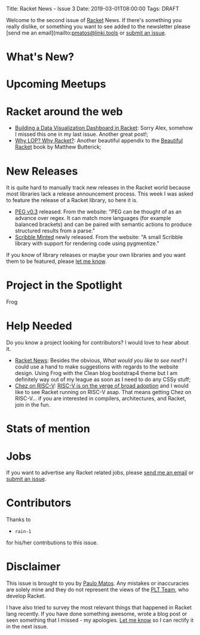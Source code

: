 Title: Racket News - Issue 3
Date: 2019-03-01T08:00:00
Tags: DRAFT

Welcome to the second issue of [Racket](https://www.racket-lang.org) News. If there's something you really dislike, or something you want to see added to the newsletter please [send me an email](mailto:pmatos@linki.tools or [submit an issue](https://github.com/racket-news/racket-news.github.io-src/issues).

# What's New?

# Upcoming Meetups

# Racket around the web

* [Building a Data Visualization Dashboard in Racket](https://alex-hhh.github.io/2019/02/data-visualization-dashboard.html): Sorry Alex, somehow I missed this one in my last issue. Another great post!;
* [Why LOP? Why Racket?](https://beautifulracket.com/appendix/why-lop-why-racket.html): Another beautiful appendix to the [Beautiful Racket](https://beautifulracket.com/) book by Matthew Butterick;

# New Releases

It is quite hard to manually track new releases in the Racket world because most libraries lack a release announcement process. This week I was asked to feature the release of a Racket library, so here it is.

* [PEG v0.3](https://docs.racket-lang.org/peg/index.html) released. From the website: "PEG can be thought of as an advance over regex. It can match more languages (for example balanced brackets) and can be paired with semantic actions to produce structured results from a parse."
* [Scribble Minted](https://github.com/wilbowma/scribble-minted) newly released. From the website: "A small Scribble library with support for rendering code using pygmentize."

If you know of library releases or maybe your own libraries and you want them to be featured, please [let me know](mailto:pmatos@linki.tools).

# Project in the Spotlight

Frog

# Help Needed

Do you know a project looking for contributors? I would love to hear about it.

* [Racket News](https://racket-news.com): Besides the obvious, _What would you like to see next?_ I could use a hand to make suggestions with regards to the website design. Using Frog with the Clean blog bootstrap4 theme but I am definitely way out of my league as soon as I need to do any CSSy stuff;
* [Chez on RISC-V](https://github.com/LinkiTools/ChezScheme/tree/wip-riscv): [RISC-V is on the verge of broad adoption](https://www.eetimes.com/document.asp?doc_id=1334311#) and I would like to see Racket running on RISC-V asap. That means getting Chez on RISC-V... if you are interested in compilers, architectures, and Racket, join in the fun.

# Stats of mention

# Jobs

If you want to advertise any Racket related jobs, please [send me an email](mailto:pmatos@linki.tools) or [submit an issue](https://github.com/racket-news/racket-news.github.io-src/issues).

# Contributors

Thanks to 

* `rain-1`

for his/her contributions to this issue.

# Disclaimer

This issue is brought to you by [Paulo Matos](mailto:pmatos@linki.tools). Any mistakes or inaccuracies are solely mine and
they do not represent the views of the [PLT Team](http://www.racket-lang.org/team.html), who develop Racket.

I have also tried to survey the most relevant things that happened in Racket lang recently. If you have done something awesome, wrote a blog post or seen something that I missed - my apologies. [Let me know](mailto:pmatos@linki.tools) so I can rectify it in the next issue.
